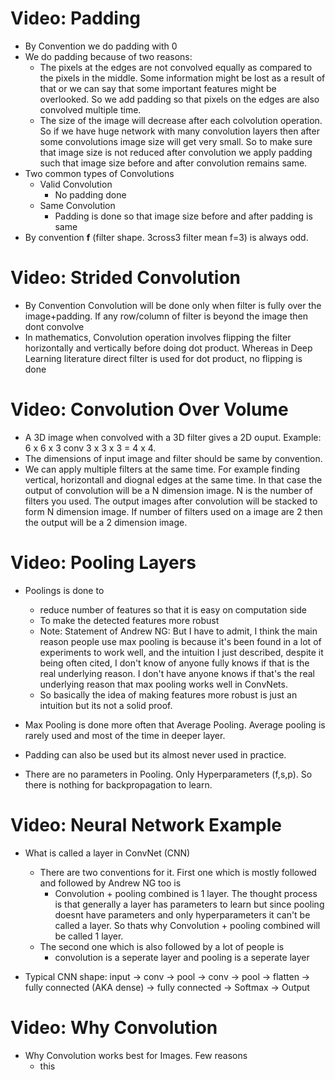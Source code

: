 # Video: Padding

  - By Convention we do padding with 0
  - We do padding because of two reasons:
    - The pixels at the edges are not convolved equally as compared to the pixels in the middle. Some information might be lost as a result of that or we can say that some important features might be overlooked. So we add padding so that pixels on the edges are also convolved multiple time.
    - The size of the image will decrease after each colvolution operation. So if we have huge network with many convolution layers then after some convolutions image size will get very small. So to make sure that image size is not reduced after convolution we apply padding such that image size before and after convolution remains same.
  - Two common types of Convolutions
    - Valid Convolution
      - No padding done
    - Same Convolution
      - Padding is done so that image size before and after padding is same
 - By convention **f** (filter shape. 3cross3 filter mean f=3) is always odd.


# Video: Strided Convolution
  - By Convention Convolution will be done only when filter is fully over the image+padding. If any row/column of filter is beyond the image then dont convolve
  - In mathematics, Convolution operation involves flipping the filter horizontally and vertically before doing dot product. Whereas in Deep Learning literature direct filter is used for dot product, no flipping is done


# Video: Convolution Over Volume
  - A 3D image when convolved with a 3D filter gives a 2D ouput. Example: 6 x 6 x 3 conv 3 x 3 x 3 = 4 x 4.
  - The dimensions of input image and filter should be same by convention.
  - We can apply multiple filters at the same time. For example finding vertical, horizontall and diognal edges at the same time. In that case the output of convolution will be a N dimension image. N is the number of filters you used. The output images after convolution will be stacked to form N dimension image. If number of filters used on a image are 2 then the output will be a 2 dimension image.


# Video: Pooling Layers
   - Poolings is done to 
        - reduce number of features so that it is easy on computation side
        - To make the detected features more robust
        - Note: Statement of Andrew NG: But I have to admit, I think the main reason people use max pooling is because it's been found in a lot of experiments to work well, and the intuition I just described, despite it being often cited, I don't know of anyone fully knows if that is the real underlying reason. I don't have anyone knows if that's the real underlying reason that max pooling works well in ConvNets.
        - So basically the idea of making features more robust is just an intuition but its not a solid proof.

   - Max Pooling is done more often that Average Pooling. Average pooling is rarely used and most of the time in deeper layer.
   - Padding can also be used but its almost never used in practice.
   - There are no parameters in Pooling. Only Hyperparameters (f,s,p). So there is nothing for backpropagation to learn.

# Video: Neural Network Example
   - What is called a layer in ConvNet (CNN) 
        - There are two conventions for it. First one which is mostly followed and followed by Andrew NG too is
            - Convolution + pooling combined is 1 layer. The thought process is that generally a layer has parameters to learn but since pooling doesnt have parameters and only hyperparameters it can't be called a layer. So thats why Convolution + pooling combined will be called 1 layer.
        - The second one which is also followed by a lot of people is
            - convolution is a seperate layer and pooling is a seperate layer

   - Typical CNN shape: input -> conv -> pool -> conv -> pool -> flatten -> fully connected (AKA dense) -> fully connected -> Softmax -> Output


# Video: Why Convolution
   - Why Convolution works best for Images. Few reasons
       - this
